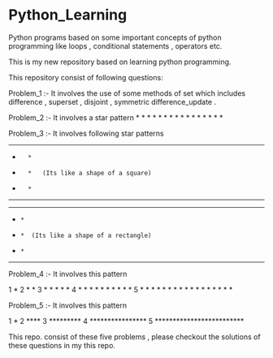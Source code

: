 # Python_Learning
Python programs based on some important concepts of python programming like loops , conditional statements , operators etc.

This is my new repository based on learning python programming.

This repository consist of following questions:

Problem_1 :- It involves the use of some methods of set which includes difference , superset , disjoint , symmetric difference_update .

Problem_2 :- It involves a star pattern 
                      *
                      * * 
                      * * *
                      * * * *
                      * * *
                      * *
                      *

Problem_3 :- It involves following star patterns

* * * * *           
*       *  
*       *   (Its like a shape of a square)
*       *  
* * * * *  



* * * *  
*     *  
*     *  (Its like a shape of a rectangle)
*     *  
* * * *  



Problem_4 :- It involves this pattern

1 * 
2 * * 
3 * * * * * 
4 * * * * * * * * * * 
5 * * * * * * * * * * * * * * * * * 

Problem_5 :- It involves this pattern

1 *
2 ****
3 *********
4 ****************
5 *************************


This repo. consist of these five problems , please checkout the solutions of these questions in my this repo.

